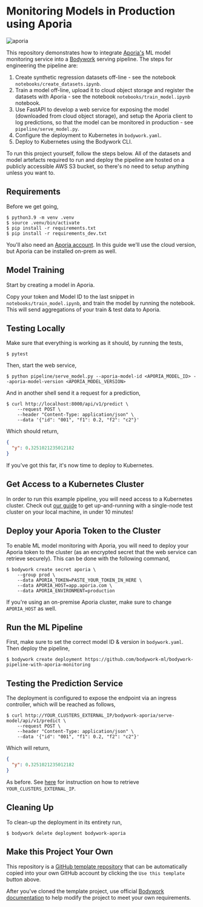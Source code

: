 # Monitoring Models in Production using Aporia

![aporia](https://bodywork-media.s3.eu-west-2.amazonaws.com/bodywork-aporia-lifecycle.png)

This repository demonstrates how to integrate [Aporia's](https://www.aporia.com) ML model monitoring service into a [Bodywork](https://www.bodyworkml.com) serving pipeline. The steps for engineering the pipeline are:

1. Create synthetic regression datasets off-line - see the notebook `notebooks/create_datasets.ipynb`.
2. Train a model off-line, upload it to cloud object storage and register the datasets with Aporia - see the notebook `notebooks/train_model.ipynb` notebook.
3. Use FastAPI to develop a web service for exposing the model (downloaded from cloud object storage), and setup the Aporia client to log predictions, so that the model can be monitored in production - see `pipeline/serve_model.py`.
4. Configure the deployment to Kubernetes in `bodywork.yaml`.
5. Deploy to Kubernetes using the Bodywork CLI.

To run this project yourself, follow the steps below. All of the datasets and model artefacts required to run and deploy the pipeline are hosted on a publicly accessible AWS S3 bucket, so there's no need to setup anything unless you want to.

## Requirements

Before we get going,

```text
$ python3.9 -m venv .venv
$ source .venv/bin/activate
$ pip install -r requirements.txt
$ pip install -r requirements_dev.txt
```

You'll also need an [Aporia account](https://app.aporia.com/models?mode=signup). In this guide we'll use the cloud version, but Aporia can be installed on-prem as well.

## Model Training

Start by creating a model in Aporia.

Copy your token and Model ID to the last snippet in `notebooks/train_model.ipynb`, and train the model by running the notebook. This will send aggregations of your train & test data to Aporia.

## Testing Locally

Make sure that everything is working as it should, by running the tests,

```text
$ pytest
```

Then, start the web service,

```text
$ python pipeline/serve_model.py --aporia-model-id <APORIA_MODEL_ID> --aporia-model-version <APORIA_MODEL_VERSION>
```

And in another shell send it a request for a prediction,

```text
$ curl http://localhost:8000/api/v1/predict \
    --request POST \
    --header "Content-Type: application/json" \
    --data '{"id": "001", "f1": 0.2, "f2": "c2"}'
```

Which should return,

```json
{
  "y": 0.3251021235012182
}
```

If you've got this far, it's now time to deploy to Kubernetes.

## Get Access to a Kubernetes Cluster

In order to run this example pipeline, you will need access to a Kubernetes cluster. Check out [our guide](https://bodywork.readthedocs.io/en/latest/kubernetes/#quickstart) to get up-and-running with a single-node test cluster on your local machine, in under 10 minutes!

## Deploy your Aporia Token to the Cluster

To enable ML model monitoring with Aporia, you will need to deploy your Aporia token to the cluster (as an encrypted secret that the web service can retrieve securely). This can be done with the following command,

```text
$ bodywork create secret aporia \
    --group prod \
    --data APORIA_TOKEN=PASTE_YOUR_TOKEN_IN_HERE \
    --data APORIA_HOST=app.aporia.com \
    --data APORIA_ENVIRONMENT=production
```

If you're using an on-premise Aporia cluster, make sure to change `APORIA_HOST` as well.

## Run the ML Pipeline

First, make sure to set the correct model ID & version in `bodywork.yaml`. Then deploy the pipeline,

```text
$ bodywork create deployment https://github.com/bodywork-ml/bodywork-pipeline-with-aporia-monitoring
```

## Testing the Prediction Service

The deployment is configured to expose the endpoint via an ingress controller, which will be reached as follows,

```text
$ curl http://YOUR_CLUSTERS_EXTERNAL_IP/bodywork-aporia/serve-model/api/v1/predict \
    --request POST \
    --header "Content-Type: application/json" \
    --data '{"id": "001", "f1": 0.2, "f2": "c2"}'
```

Which will return,

```json
{
  "y": 0.3251021235012182
}
```

As before. See [here](https://bodywork.readthedocs.io/en/latest/kubernetes/#accessing-services) for instruction on how to retrieve `YOUR_CLUSTERS_EXTERNAL_IP`.

## Cleaning Up

To clean-up the deployment in its entirety run,

```shell
$ bodywork delete deployment bodywork-aporia
```

## Make this Project Your Own

This repository is a [GitHub template repository](https://docs.github.com/en/free-pro-team@latest/github/creating-cloning-and-archiving-repositories/creating-a-repository-from-a-template) that can be automatically copied into your own GitHub account by clicking the `Use this template` button above.

After you've cloned the template project, use official [Bodywork documentation](https://bodywork.readthedocs.io/en/latest/) to help modify the project to meet your own requirements.
